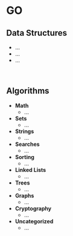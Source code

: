 # GO

## Data Structures

- ...
- ...
- ...

<br>

## Algorithms

- **Math**
  - ...
- **Sets**
  - ...
- **Strings**
  - ...
- **Searches**
  - ...
- **Sorting**
  - ...
- **Linked Lists**
  - ...
- **Trees**
  - ...
- **Graphs**
  - ...
- **Cryptography**
  - ...
- **Uncategorized**
  - ...
